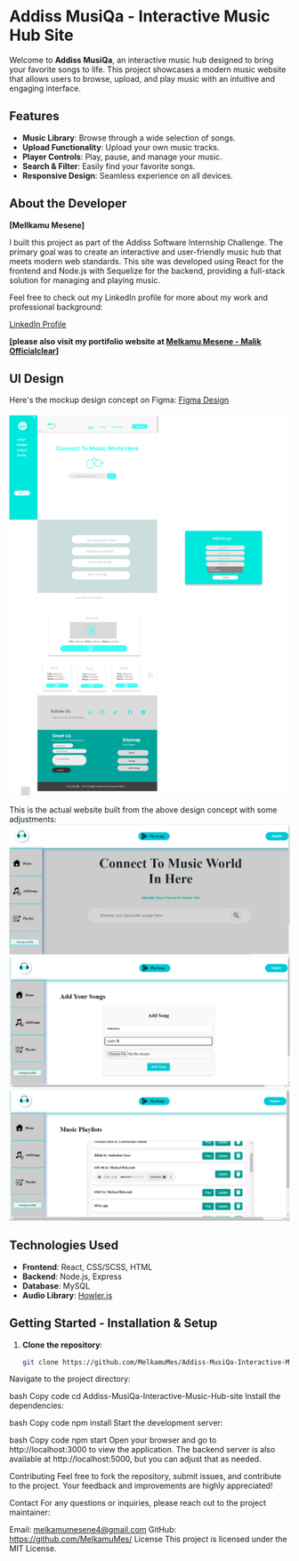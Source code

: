 # Addiss MusiQa - Interactive Music Hub Site

Welcome to **Addiss MusiQa**, an interactive music hub designed to bring your favorite songs to life. This project showcases a modern music website that allows users to browse, upload, and play music with an intuitive and engaging interface.

## Features

- **Music Library**: Browse through a wide selection of songs.
- **Upload Functionality**: Upload your own music tracks.
- **Player Controls**: Play, pause, and manage your music.
- **Search & Filter**: Easily find your favorite songs.
- **Responsive Design**: Seamless experience on all devices.

## About the Developer 

**[Mellkamu Mesene]**

I built this project as part of the Addiss Software Internship Challenge. The primary goal was to create an interactive and user-friendly music hub that meets modern web standards. This site was developed using React for the frontend and Node.js with Sequelize for the backend, providing a full-stack solution for managing and playing music.

Feel free to check out my LinkedIn profile for more about my work and professional background:

[LinkedIn Profile](https://www.linkedin.com/in/melkamu-mesene-4a0780264)

**[please also visit my portifolio website at [Melkamu Mesene - Malik Officialclear](https://melkamumeseneofficialportifolio.netlify.app/)]**

## UI Design

Here's the mockup design concept on Figma: [Figma Design](https://www.figma.com/design/Hz3bu6jbOGyY7o4IYHnbnv/DailyTimeSchedule?node-id=0-1&t=BBMtNyTwaJmEO9rF-1)

![UI Design Figma](https://github.com/MelkamuMes/Addiss-MusiQa-Interactive-Music-Hub-site/blob/main/client/src/Components/img/Frame%201%20(2).png)

This is the actual website built from the above design concept with some adjustments:
![HomePage](https://github.com/MelkamuMes/Addiss-MusiQa-Interactive-Music-Hub-site/blob/main/client/src/Components/img/MusicHomePage.png)
![Add Songs](https://github.com/MelkamuMes/Addiss-MusiQa-Interactive-Music-Hub-site/blob/main/client/src/Components/img/AddSongPage.png)
![Playlist](https://github.com/MelkamuMes/Addiss-MusiQa-Interactive-Music-Hub-site/blob/main/client/src/Components/img/PlaylistPage.png)

## Technologies Used

- **Frontend**: React, CSS/SCSS, HTML
- **Backend**: Node.js, Express
- **Database**: MySQL
- **Audio Library**: [Howler.js](https://howlerjs.com/)

## Getting Started - Installation & Setup

1. **Clone the repository**:
   ```bash
   git clone https://github.com/MelkamuMes/Addiss-MusiQa-Interactive-Music-Hub-site.git
Navigate to the project directory:

bash
Copy code
cd Addiss-MusiQa-Interactive-Music-Hub-site
Install the dependencies:

bash
Copy code
npm install
Start the development server:

bash
Copy code
npm start
Open your browser and go to http://localhost:3000 to view the application. The backend server is also available at http://localhost:5000, but you can adjust that as needed.

Contributing
Feel free to fork the repository, submit issues, and contribute to the project. Your feedback and improvements are highly appreciated!

Contact
For any questions or inquiries, please reach out to the project maintainer:

Email: melkamumesene4@gmail.com
GitHub: https://github.com/MelkamuMes/
License
This project is licensed under the MIT License.






